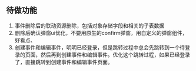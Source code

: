 ## 待做功能
1. 事件删除后的联动资源删除，包括对象存储字段和相关的子表数据
2. 删除后确认弹窗ui优化，不要用原生的confirm弹窗，用自定义的弹窗组件，好看点、
3. 创建事件和编辑事件，明明已经登录，但是跳转过程中总会先跳转到一个待登录的页面，然后再到创建事件和编辑事件。优化这个跳转过程，如果已经登录了，直接跳转到创建事件和编辑事件页面。